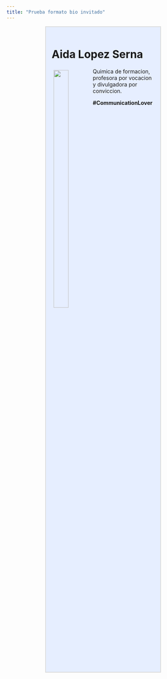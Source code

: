 ```yaml
---
title: "Prueba formato bio invitado"
---
```

<style>
 *{
  box-sizing: border-box;
}

.box {
  width: 75%;
  float: right;
  padding: 15px;
  border: 2px solid Gainsboro;
  background-color: #e6eeff
}

.box img {
 width: 40%;
 height: 40%;
 padding: 5px;
}
</style>
</head>
<body>

<div class="box">
  <h1>Aida Lopez Serna</h1>
  <img src="https://avatarfiles.alphacoders.com/121/121594.jpg" style="float:left">
  <p>Quimica de formacion, profesora por vocacion y divulgadora por conviccion.</p>
  <p><b>#CommunicationLover</b></p>
</div>

</body>
